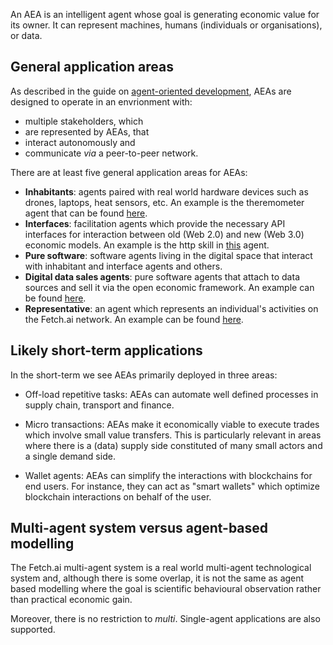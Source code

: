 An AEA is an intelligent agent whose goal is generating economic value for its owner. It can represent machines, humans (individuals or organisations), or data. 

## General application areas

As described in the guide on <a href="../agent-oriented-development">agent-oriented development</a>, AEAs are designed to operate in an envrionment with:

* multiple stakeholders, which
* are represented by AEAs, that
* interact autonomously and
* communicate _via_ a peer-to-peer network.

There are at least five general application areas for AEAs:

* **Inhabitants**: agents paired with real world hardware devices such as drones, laptops, heat sensors, etc. An example is the theremometer agent that can be found <a href="../thermometer-skills">here</a>.
* **Interfaces**: facilitation agents which provide the necessary API interfaces for interaction between old (Web 2.0) and new (Web 3.0) economic models. An example is the http skill in <a href="../http-connection-and-skill">this</a> agent.
* **Pure software**: software agents living in the digital space that interact with inhabitant and interface agents and others.
* **Digital data sales agents**: pure software agents that attach to data sources and sell it via the open economic framework. An example can be found <a href="../ml-skills">here</a>.
* **Representative**: an agent which represents an individual's activities on the Fetch.ai network. An example can be found <a href="../tac-skills">here</a>.

## Likely short-term applications

In the short-term we see AEAs primarily deployed in three areas:

* Off-load repetitive tasks: AEAs can automate well defined processes in supply chain, transport and finance.

* Micro transactions: AEAs make it economically viable to execute trades which involve small value transfers. This is particularly relevant in areas where there is a (data) supply side constituted of many small actors and a single demand side.

* Wallet agents: AEAs can simplify the interactions with blockchains for end users. For instance, they can act as "smart wallets" which optimize blockchain interactions on behalf of the user.


## Multi-agent system versus agent-based modelling

The Fetch.ai multi-agent system is a real world multi-agent technological system and, although there is some overlap, it is not the same as agent based modelling where the goal is scientific behavioural observation rather than practical economic gain.

Moreover, there is no restriction to *multi*. Single-agent applications are also supported.

<br />
